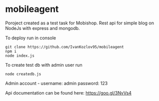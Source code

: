 # mobileagent

Poroject created as a test task for Mobishop. Rest api for simple blog on NodeJs with express and mongodb.

To deploy run in console

```
git clone https://github.com/IvanKozlov95/mobileagent
npm i
node index.js
```

To create test db with admin user run
```
node createdb.js
```
Admin account - 
username: admin
password: 123

Api documentation can be found here: https://goo.gl/3NvVs4